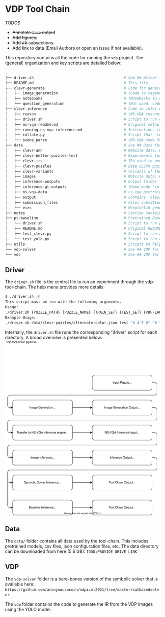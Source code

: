 # VDP Tool Chain

TODOS:
* ~~Annotate `tree` output~~
* ~~Add figures.~~
* ~~Add ## subsections.~~
* Add link to data (Email Authors or open an issue if not available).

This repository contains all the code for running the `vdp` project. The (general) organization and key scripts are detailed below:

```bash
.
├── driver.sh                                         # See ## Driver for details.
├── README.md                                         # This file.
├── clevr-generate                                    # Code for generating custom CLEVR-domain images.
│   ├── image_generation                              # (Code to regenerate clevr-instances)
│   ├── notebooks                                     # (Notebooks to aggregate clevr-data)
│   └── question_generation                           # (Not used: code to generate questions for cler-puzzles)
├── clevr-inference                                   # Code to infer object positions for CLEVR-domain images.
│   ├── reason                                        # (NS-VQA reasoning code.)
│   ├── driver.sh                                     # Script to run clevr-inference.
│   ├── ns-vqa-readme.md                              # Original setup instructions and citation
│   ├── running-ns-vqa-inference.md                   # Instructions to setup and run the code in this folder.
│   ├── collate.py                                    # Script that 'collects' the ns-vqa output for the vdp-solver solver
│   └── scene_parse                                   # (NS-VQA code for parsing clevr-scene)
├── data                                              # See ## Data for more details.
│   ├── clevr-ann                                     # Website data: CLEVR-annotations.
│   ├── clevr-better-puzzles-test                     # Experiments for making new puzzles
│   ├── clevr-irs                                     # IRs used to generate website data.
│   ├── clevr-puzzles                                 # Base CLEVR puzzles.
│   ├── clevr-variants                                # Variants of the base CLEVR puzzles
│   ├── images                                        # Website data: CLEVR-images
│   ├── inference-outputs                             # Output folder for inference.
│   ├── inference-gt-outputs                          # (Hand-made "inferred" puzzles.)
│   ├── ns-vqa-data                                   # ns-vqa pretrained models and raw data
│   ├── output                                        # Contains `clevr-generate` output scenes and images 
│   ├── submission_files                              # Files submitted as supplementary material for ICML21
│   └── vizs                                          # Matplotlib generated viz of each puzzle. 
├── notes                                             # Section containing some notes about experimentation.
├── pt-baseline                                       # Pretrained Baseline model (DeepRanking)
│   └── driver.sh                                     # Script to run pretrained baseline
│   ├── README.md                                     # Original README w/ citation and installation instructions 
│   ├── test_clevr.py                                 # Script to run a CLEVR-domain puzzle through model.
│   └── test_yolo.py                                  # Script to run a natural-scene puzzle through the model.
├── utils                                             # Scripts to help make and debug puzzles.
└── vdp-solver                                        # See ## VDP for details.
└── vdp                                               # See ## VDP for details.
```
## Driver
The `driver.sh` file is the central file to run an experiment through the vdp-tool-chain. The help menu provides more details:
```bash
$ ./driver.sh -h
This script must be run with the following arguments.
Usage:
./driver.sh {PUZZLE_PATH} {PUZZLE_NAME} {TRAIN_SET} {TEST_SET} {VDPFLAGS}
Example Usage:
./driver.sh data/clevr-puzzles/alternate-color.json test "3 4 5 6" "0 1 2" "- 2 -N 100 -C 2"
``` 
Internally, the `driver.sh` file runs the corresponding "driver" script for each directory. A broad overview is presented below:
![pipeline.svg](notes/vdp-pipeline-fig.svg)

## Data

The `data/` folder contains all data used by the tool-chain. This includes pretrained models, csv files, json configuration files, etc. The data directory can be downloaded from here (5.6 GB): `TODO:PROVIDE DRIVE LINK`


## VDP

The `vdp-solver` folder is a bare-bones version of the symbolic solver that is available here: `https://github.com/anonymousocean/vdpicml2021/tree/master/satbasedsolver`

The `vdp` folder contains the code to generate the IR from the VDP images using the YOLO model.  